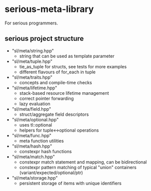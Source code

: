 # serious-meta-library
For serious programmers.

## serious project structure 

- "sl/meta/string.hpp" 
    - string that can be used as template parameter
- "sl/meta/tuple.hpp"
    - tie_as_tuple for structs, see tests for more examples
    - different flavours of for_each in tuple
- "sl/meta/traits.hpp"
    - concepts and compile-time checks 
- "sl/meta/lifetime.hpp"
    - stack-based resource lifetime management
    - correct pointer forwarding
    - lazy evaluation
- "sl/meta/field.hpp"
    - struct/aggregate field descriptors
- "sl/meta/optional.hpp"
    - uses tl::optional
    - helpers for tuple<->optional operations
- "sl/meta/func.hpp"
    - meta function utilities
- "sl/meta/hash.hpp"
    - constexpr hash functions
- "sl/meta/match.hpp"
    - constexpr match statement and mapping, can be bidirectional
    - constexpr pattern matching of typical "union" containers (variant/expected/optional/ptr)
- "sl/meta/storage.hpp"
    - persistent storage of items with unique identifiers
